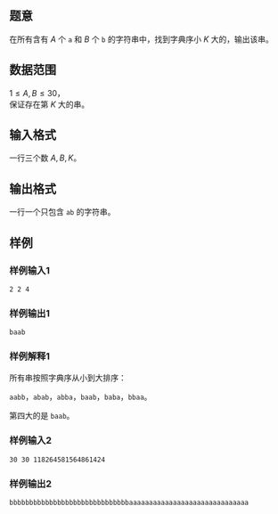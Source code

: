 ## 题意

在所有含有 $A$ 个 `a` 和 $B$ 个 `b` 的字符串中，找到字典序小 $K$ 大的，输出该串。       

## 数据范围

$1\le A,B\le 30$，      
保证存在第 $K$ 大的串。

## 输入格式

一行三个数 $A,B,K$。
          
## 输出格式

一行一个只包含 `ab` 的字符串。
     

## 样例

### 样例输入1
```
2 2 4
```

### 样例输出1
```
baab
```

### 样例解释1

所有串按照字典序从小到大排序：

`aabb`，`abab`，`abba`，`baab`，`baba`，`bbaa`。

第四大的是 `baab`。

### 样例输入2
```
30 30 118264581564861424
```

### 样例输出2
```
bbbbbbbbbbbbbbbbbbbbbbbbbbbbbbaaaaaaaaaaaaaaaaaaaaaaaaaaaaaa
```

